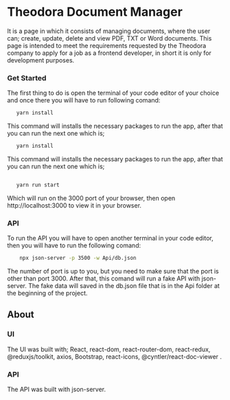# Theodora Document Manager

It is a page in which it consists of managing documents, where the user can; create, update, delete and view PDF, TXT or Word documents. This page is intended to meet the requirements requested by the Theodora company to apply for a job as a frontend developer, in short it is only for development purposes.

### Get Started

The first thing to do is open the terminal of your code editor of your choice and once there you will have to run following comand:

```sh
   yarn install
```

This command will installs the necessary packages to run the app, after that you can run the next one which is;

```sh
   yarn install
```

This command will installs the necessary packages to run the app, after that you can run the next one which is;

```sh

   yarn run start
```

Which will run on the 3000 port of your browser, then open http://localhost:3000 to view it in your browser.

### API

To run the API you will have to open another terminal in your code editor, then you will have to run the following comand:

```sh
    npx json-server -p 3500 -w Api/db.json
```

The number of port is up to you, but you need to make sure that the port is other than port 3000. After that, this comand will run a fake API with json-server. The fake data will saved in the db.json file that is in the Api folder at the beginning of the project.

## About

### UI

The UI was built with; React, react-dom, react-router-dom, react-redux, @reduxjs/toolkit, axios, Bootstrap, react-icons, @cyntler/react-doc-viewer .

### API

The API was built with json-server.
